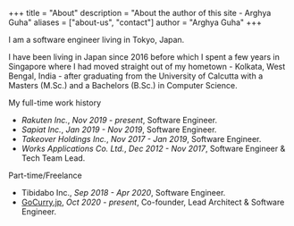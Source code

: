+++
title = "About"
description = "About the author of this site - Arghya Guha"
aliases = ["about-us", "contact"]
author = "Arghya Guha"
+++

I am a software engineer living in Tokyo, Japan.

I have been living in Japan since 2016 before which I spent a few years in Singapore where I had moved straight out of my hometown - Kolkata, West Bengal, India - after graduating from the University of Calcutta with a Masters (M.Sc.) and a Bachelors (B.Sc.) in Computer Science.

My full-time work history

- *Rakuten Inc.*, _Nov 2019 - present_, Software Engineer.
- *Sapiat Inc.*, _Jan 2019 - Nov 2019_, Software Engineer.
- *Takeover Holdings Inc.*, _Nov 2017 - Jan 2019_, Software Engineer.
- *Works Applications Co. Ltd.*, _Dec 2012 - Nov 2017_, Software Engineer & Tech Team Lead.

Part-time/Freelance

- Tibidabo Inc., _Sep 2018 - Apr 2020_, Software Engineer.
- [GoCurry.jp](https://gocurry.page.link/home), _Oct 2020 - present_, Co-founder, Lead Architect & Software Engineer.